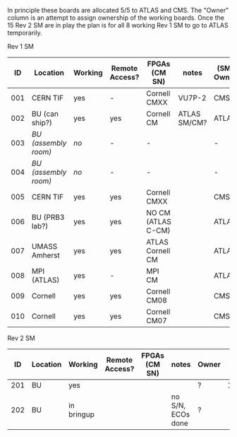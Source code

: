 In principle these boards are allocated 5/5 to ATLAS and CMS.  The "Owner" column is an attempt to assign ownership of the working boards.  Once the 15 Rev 2 SM are in play the plan is for all 8 working Rev 1 SM to go to ATLAS temporarily.

Rev 1 SM

|  ID | Location                 | Working | Remote Access? | FPGAs (CM SN)          | notes              | (SM) Owner  | local IP |
| --- | ---                      | ---     | ---            | ---                    | ---                | ---    | --- |
| 001 | CERN TIF                 | yes     | -              | Cornell CMXX           | VU7P-2             | CMS    | |
| 002 | BU (can ship?)           | yes     | yes            | Cornell CM             | ATLAS SM/CM?       | ATLAS  | 192.168.30.22 |
| 003 | _BU (assembly room)_     | _no_    | -              | -                      |                    | -      | |
| 004 | _BU (assembly room)_     | _no_    | -              | -                      |                    | -      | |
| 005 | CERN TIF                 | yes     | yes            | Cornell CMXX                    |                    | CMS    | |
| 006 | BU (PRB3 lab?)           | yes     | yes            | NO CM (ATLAS C-CM)     |                    | ATLAS  | 192.168.30.62 |
| 007 | UMASS Amherst            | yes     | yes            | ATLAS Cornell CM       |                    | ATLAS  | |
| 008 | MPI (ATLAS)              | yes     | -              | MPI CM                 |                    | ATLAS  | |
| 009 | Cornell                  | yes     | yes            | Cornell CM08           |                    | CMS    | |
| 010 | Cornell                  | yes     | yes            | Cornell CM07           |                    | CMS    | |

Rev 2 SM

|  ID | Location                 | Working | Remote Access? | FPGAs (CM SN)          | notes              | Owner  | local IP|
| --- | ---                      | ---     | ---            | ---                    | ---                | ---    | --- |
| 201 | BU                       | yes     |                |                        |                    | ?      | 192.168.30.201 |
| 202 | BU                       | in bringup     |                |                        | no S/N, ECOs done | ?      | |192.168.30.202|
